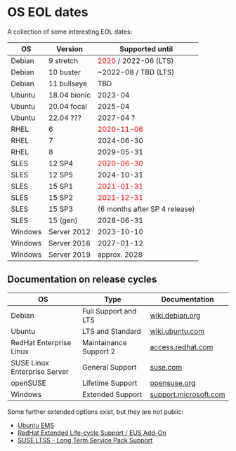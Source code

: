 # OS EOL dates

A collection of some interesting EOL dates:

OS       | Version      | Supported until
---------|--------------|--------------------------
Debian   | 9 stretch    | <span style="color: red">2020</span> / 2022-06 (LTS)
Debian   | 10 buster    | ~2022-08 / TBD (LTS)
Debian   | 11 bullseye  | TBD
Ubuntu   | 18.04 bionic | 2023-04
Ubuntu   | 20.04 focal  | 2025-04
Ubuntu   | 22.04 ???    | 2027-04 ?
RHEL     | 6            | <span style="color: red">2020-11-06</span>
RHEL     | 7            | 2024-06-30
RHEL     | 8            | 2029-05-31
SLES     | 12 SP4       | <span style="color: red">2020-06-30</span>
SLES     | 12 SP5       | 2024-10-31
SLES     | 15 SP1       | <span style="color: red">2021-01-31</span>
SLES     | 15 SP2       | <span style="color: red">2021-12-31</span>
SLES     | 15 SP3       | (6 months after SP 4 release)
SLES     | 15 (gen)     | 2028-06-31
Windows  | Server 2012  | 2023-10-10
Windows  | Server 2016  | 2027-01-12
Windows  | Server 2019  | approx. 2028


## Documentation on release cycles

OS                           | Type                   | Documentation
-----------------------------|------------------------|---------------------------------------------------------------------------------------------------
Debian                       | Full Support and LTS   | [wiki.debian.org](https://wiki.debian.org/DebianReleases#Production_Releases)
Ubuntu                       | LTS and Standard       | [wiki.ubuntu.com](https://wiki.ubuntu.com/Releases)
RedHat Enterprise Linux      | Maintainance Support 2 | [access.redhat.com](https://access.redhat.com/support/policy/updates/errata#Life_Cycle_Dates)
SUSE Linux Enterprise Server | General Support        | [suse.com](https://www.suse.com/lifecycle/)
openSUSE                     | Lifetime Support       | [opensuse.org](https://en.opensuse.org/Lifetime)
Windows                      | Extended Support       | [support.microsoft.com](https://docs.microsoft.com/de-de/lifecycle/products/?products=windows)

Some further extended options exist, but they are not public:

* [Ubuntu EMS](https://www.ubuntu.com/esm)
* [RedHat Extended Life-cycle Support / EUS Add-On](https://access.redhat.com/solutions/22763)
* [SUSE LTSS - Long Term Service Pack Support](https://www.suse.com/de-de/products/long-term-service-pack-support/)
